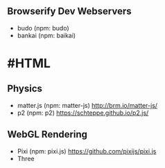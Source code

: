 
## Browserify Dev Webservers

- budo (npm: budo)
- bankai (npm: baikai)

# #HTML



## Physics

- matter.js (npm: matter-js) http://brm.io/matter-js/
- p2 (npm: p2) https://schteppe.github.io/p2.js/

## WebGL Rendering

- Pixi (npm: pixi.js) https://github.com/pixijs/pixi.js
- Three


